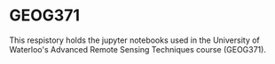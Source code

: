 # GEOG371
This respistory holds the jupyter notebooks used in the University of Waterloo's Advanced Remote Sensing Techniques course (GEOG371). 
